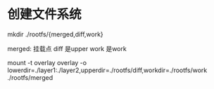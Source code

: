 # 创建文件系统

mkdir ./rootfs/{merged,diff,work}

merged: 挂载点
diff 是upper
work 是work

mount -t overlay overlay -o lowerdir=./layer1:./layer2,upperdir=./rootfs/diff,workdir=./rootfs/work ./rootfs/merged
